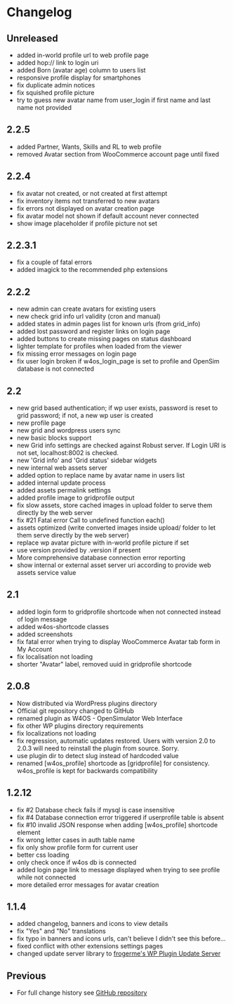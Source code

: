 # Changelog

## Unreleased

- added in-world profile url to web profile page
- added hop:// link to login uri
- added Born (avatar age) column to users list
- responsive profile display for smartphones
- fix duplicate admin notices
- fix squished profile picture
- try to guess new avatar name from user_login if first name and last name not provided

## 2.2.5

- added Partner, Wants, Skills and RL to web profile
- removed Avatar section from WooCommerce account page until fixed

## 2.2.4

- fix avatar not created, or not created at first attempt
- fix inventory items not transferred to new avatars
- fix errors not displayed on avatar creation page
- fix avatar model not shown if default account never connected
- show image placeholder if profile picture not set

## 2.2.3.1

- fix a couple of fatal errors
- added imagick to the recommended php extensions

## 2.2.2

- new admin can create avatars for existing users
- new check grid info url validity (cron and manual)
- added states in admin pages list for known urls (from grid_info)
- added lost password and register links on login page
- added buttons to create missing pages on status dashboard
- lighter template for profiles when loaded from the viewer
- fix missing error messages on login page
- fix user login broken if w4os_login_page is set to profile and OpenSim database is not connected

## 2.2

- new grid based authentication; if wp user exists, password is reset to grid password; if not, a new wp user is created
- new profile page
- new grid and wordpress users sync
- new basic blocks support
- new Grid info settings are checked against Robust server. If Login URI is not set, localhost:8002 is checked.
- new 'Grid info' and 'Grid status' sidebar widgets
- new internal web assets server
- added option to replace name by avatar name in users list
- added internal update process
- added assets permalink settings
- added profile image to gridprofile output
- fix slow assets, store cached images in upload folder to serve them directly by the web server
- fix #21 Fatal error Call to undefined function each()
- assets optimized (write converted images inside upload/ folder to let them serve directly by the web server)
- replace wp avatar picture with in-world profile picture if set
- use version provided by .version if present
- More comprehensive database connection error reporting
- show internal or external asset server uri according to provide web assets service value

## 2.1

- added login form to gridprofile shortcode when not connected instead of login message
- added w4os-shortcode classes
- added screenshots
- fix fatal error when trying to display WooCommerce Avatar tab form in My Account
- fix localisation not loading
- shorter "Avatar" label, removed uuid in gridprofile shortcode

## 2.0.8

- Now distributed via WordPress plugins directory
- Official git repository changed to GitHub
- renamed plugin as W4OS - OpenSimulator Web Interface
- fix other WP plugins directory requirements
- fix localizations not loading
- fix regression, automatic updates restored. Users with version 2.0 to 2.0.3 will need to reinstall the plugin from source. Sorry.
- use plugin dir to detect slug instead of hardcoded value
- renamed [w4os_profile] shortcode as [gridprofile] for consistency. w4os_profile is kept for backwards compatibility

## 1.2.12

- fix #2 Database check fails if mysql is case insensitive
- fix #4 Database connection error triggered if userprofile table is absent
- fix #10 invalid JSON response when adding [w4os_profile] shortcode element
- fix wrong letter cases in auth table name
- fix only show profile form for current user
- better css loading
- only check once if w4os db is connected
- added login page link to message displayed when trying to see profile while not connected
- more detailed error messages for avatar creation

## 1.1.4

- added changelog, banners and icons to view details
- fix "Yes" and "No" translations
- fix typo in banners and icons urls, can't believe I didn't see this before...
- fixed conflict with other extensions settings pages
- changed update server library to [frogerme's WP Plugin Update Server](https://github.com/froger-me/wp-plugin-update-server)

## Previous

- For full change history see [GitHub repository](https://github.com/GuduleLapointe/w4os/commits/master)

